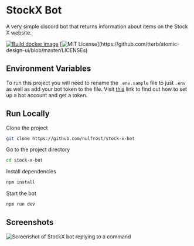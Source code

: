 # StockX Bot

A very simple discord bot that returns information about items on the Stock X website.

[![Build docker image](https://github.com/nulfrost/stock-x-bot/actions/workflows/docker.yml/badge.svg)](https://github.com/nulfrost/stock-x-bot/actions/workflows/docker.yml)
[![MIT License](https://img.shields.io/apm/l/atomic-design-ui.svg?)](https://github.com/tterb/atomic-design-ui/blob/master/LICENSEs)

## Environment Variables

To run this project you will need to rename the `.env.sample` file to just `.env` as well as add your bot token to the file. Visit [this](https://discordjs.guide/preparations/setting-up-a-bot-application.html#setting-up-a-bot-application) link to find out how to set up a bot account and get a token.

## Run Locally

Clone the project

```bash
git clone https://github.com/nulfrost/stock-x-bot
```

Go to the project directory

```bash
cd stock-x-bot
```

Install dependencies

```bash
npm install
```

Start the bot

```bash
npm run dev
```

## Screenshots

![Screenshot of StockX bot replying to a command](https://i.imgur.com/FWZrldf.png)
